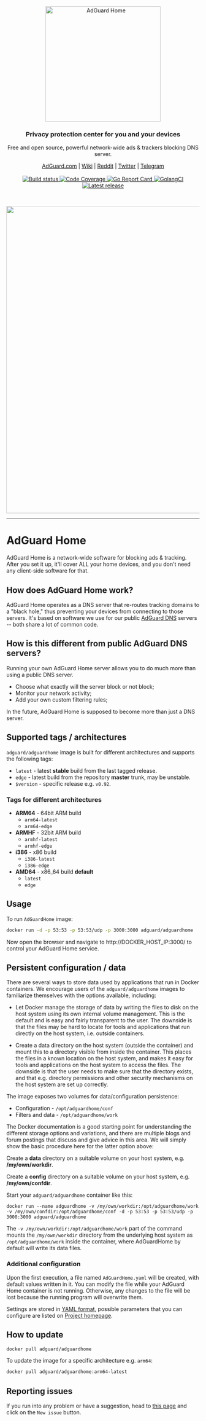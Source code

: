 &nbsp;
<p align="center">
  <img src="https://cdn.adguard.com/public/Adguard/Common/adguard_home.svg" width="300px" alt="AdGuard Home" />
</p>
<h3 align="center">Privacy protection center for you and your devices</h3>
<p align="center">
  Free and open source, powerful network-wide ads & trackers blocking DNS server.
</p>

<p align="center">
    <a href="https://adguard.com/">AdGuard.com</a> |
    <a href="https://github.com/AdguardTeam/AdGuardHome/wiki">Wiki</a> |
    <a href="https://reddit.com/r/Adguard">Reddit</a> |
    <a href="https://twitter.com/AdGuard">Twitter</a> |
    <a href="https://t.me/adguard_en">Telegram</a>
    <br /><br />
    <a href="https://travis-ci.org/AdguardTeam/AdGuardHome">
      <img src="https://travis-ci.org/AdguardTeam/AdGuardHome.svg" alt="Build status" />
    </a>
    <a href="https://codecov.io/github/AdguardTeam/AdGuardHome?branch=master">
      <img src="https://img.shields.io/codecov/c/github/AdguardTeam/AdGuardHome/master.svg" alt="Code Coverage" />
    </a>
    <a href="https://goreportcard.com/report/AdguardTeam/AdGuardHome">
      <img src="https://goreportcard.com/badge/github.com/AdguardTeam/AdGuardHome" alt="Go Report Card" />
    </a>
    <a href="https://golangci.com/r/github.com/AdguardTeam/AdGuardHome">
      <img src="https://golangci.com/badges/github.com/AdguardTeam/AdGuardHome.svg" alt="GolangCI" />
    </a>
    <a href="https://github.com/AdguardTeam/AdGuardHome/releases">
        <img src="https://img.shields.io/github/release/AdguardTeam/AdGuardHome/all.svg" alt="Latest release" />
    </a>
</p>

<br />

<p align="center">
    <img src="https://cdn.adguard.com/public/Adguard/Common/adguard_home.gif" width="800" />
</p>

<hr />

# AdGuard Home

AdGuard Home is a network-wide software for blocking ads & tracking. After you set it up, it'll cover ALL your home devices, and you don't need any client-side software for that.

## How does AdGuard Home work?

AdGuard Home operates as a DNS server that re-routes tracking domains to a "black hole," thus preventing your devices from connecting to those servers. It's based on software we use for our public [AdGuard DNS](https://adguard.com/en/adguard-dns/overview.html) servers -- both share a lot of common code.

## How is this different from public AdGuard DNS servers?

Running your own AdGuard Home server allows you to do much more than using a public DNS server.

* Choose what exactly will the server block or not block;
* Monitor your network activity;
* Add your own custom filtering rules;

In the future, AdGuard Home is supposed to become more than just a DNS server.

## Supported tags / architectures

`adguard/adguardhome` image is built for different architectures and supports the following tags:

* `latest` - latest **stable** build from the last tagged release.
* `edge` - latest build from the repository **master** trunk, may be unstable.
* `$version` - specific release e.g. `v0.92`.

### Tags for different architectures

* **ARM64** - 64bit ARM build
  * `arm64-latest`
  * `arm64-edge`
* **ARMHF** - 32bit ARM build
  * `armhf-latest`
  * `armhf-edge`
* **i386** - x86 build
  * `i386-latest`
  * `i386-edge`
* **AMD64** - x86_64 build **default** 
  * `latest`
  * `edge`

## Usage

To run `AdGuardHome` image:

```bash
docker run -d -p 53:53 -p 53:53/udp -p 3000:3000 adguard/adguardhome
```

Now open the browser and navigate to http://DOCKER_HOST_IP:3000/ to control your AdGuard Home service.

## Persistent configuration / data

There are several ways to store data used by applications that run in Docker containers. 
We encourage users of the `adguard/adguardhome` images to familiarize themselves with the options available, including:

* Let Docker manage the storage of data by writing the files to disk on the host system using its own internal volume management. 
This is the default and is easy and fairly transparent to the user. 
The downside is that the files may be hard to locate for tools and applications that run directly on the host system, i.e. outside containers.

* Create a data directory on the host system (outside the container) and mount this to a directory visible from inside the container. 
This places the files in a known location on the host system, and makes it easy for tools and applications on 
the host system to access the files. The downside is that the user needs to make sure that the directory exists, and 
that e.g. directory permissions and other security mechanisms on the host system are set up correctly.

The image exposes two volumes for data/configuration persistence:
* Configuration - `/opt/adguardhome/conf`
* Filters and data - `/opt/adguardhome/work`

The Docker documentation is a good starting point for understanding the different storage options and variations, and there are multiple blogs and forum postings that discuss and give advice in this area. We will simply show the basic procedure here for the latter option above:

Create a **data** directory on a suitable volume on your host system, e.g. **/my/own/workdir**.

Create a **config** directory on a suitable volume on your host system, e.g. **/my/own/confdir**.

Start your `adguard/adguardhome` container like this:

```
docker run --name adguardhome -v /my/own/workdir:/opt/adguardhome/work -v /my/own/confdir:/opt/adguardhome/conf -d -p 53:53 -p 53:53/udp -p 3000:3000 adguard/adguardhome
```

The `-v /my/own/workdir:/opt/adguardhome/work` part of the command mounts the `/my/own/workdir` directory from the underlying host system as `/opt/adguardhome/work` inside the container, 
where AdGuardHome by default will write its data files.


### Additional configuration

Upon the first execution, a file named `AdGuardHome.yaml` will be created, with default values written in it. 
You can modify the file while your AdGuard Home container is not running. 
Otherwise, any changes to the file will be lost because the running program will overwrite them.

Settings are stored in [YAML format](https://en.wikipedia.org/wiki/YAML), possible parameters that you can configure are listed on [Project homepage](https://github.com/AdguardTeam/AdGuardHome).

## How to update

```bash
docker pull adguard/adguardhome
```

To update the image for a specific architecture e.g. `arm64`:

```bash
docker pull adguard/adguardhome:arm64-latest
```

## Reporting issues

If you run into any problem or have a suggestion, head to [this page](https://github.com/AdguardTeam/AdGuardHome/issues) and click on the `New issue` button.


